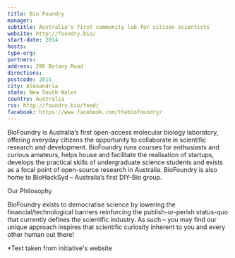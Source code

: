 ```yaml
---
title: Bio Foundry
manager:
subtitle: Australia's first community lab for citizen scientists
website: http://foundry.bio/
start-date: 2014
hosts:
type-org:
partners:
address: 296 Botany Road
directions:
postcode: 2015
city: Alexandria
state: New South Wales
country: Australia
rss: http://foundry.bio/feed/
facebook: https://www.facebook.com/thebiofoundry/
---
```


BioFoundry is Australia’s first open-access molecular biology laboratory, offering everyday citizens the opportunity to collaborate in scientific research and development. BioFoundry runs courses for enthusiasts and curious amateurs, helps house and facilitate the realisation of startups, develops the practical skills of undergraduate science students and exists as a focal point of open-source research in Australia. BioFoundry is also home to BioHackSyd – Australia’s first DIY-Bio group.

Our Philosophy

BioFoundry exists to democratise science by lowering the financial/technological barriers reinforcing the publish-or-perish status-quo that currently defines the scientific industry. As such – you may find our unique approach inspires that scientific curiosity inherent to you and every other human out there!


\*Text taken from initiative's website
